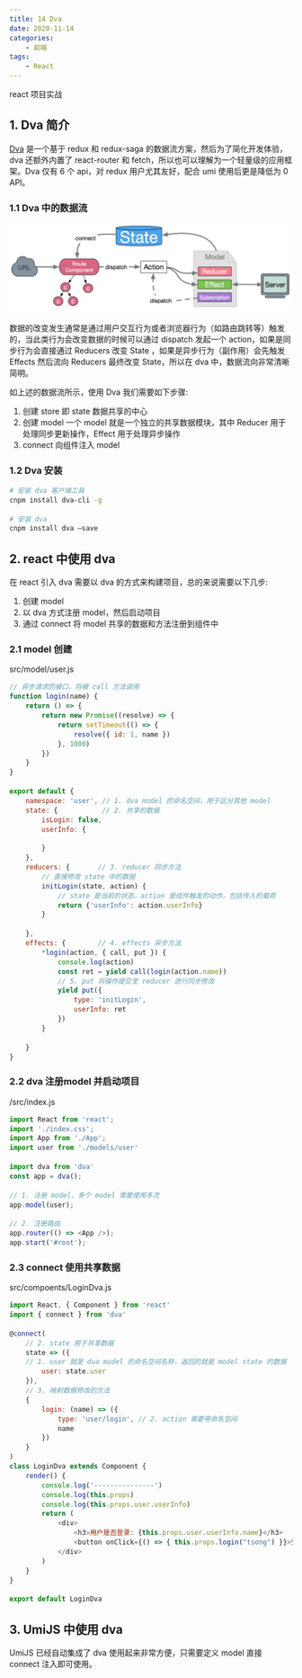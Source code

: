 ```yaml
---
title: 14 Dva 
date: 2020-11-14
categories:
    - 前端
tags:
	- React
---
```

react 项目实战
<!-- more -->

## 1. Dva 简介
[Dva](https://dvajs.com/guide/concepts.html#%E6%95%B0%E6%8D%AE%E6%B5%81%E5%90%91) 是一个基于 redux 和 redux-saga 的数据流方案，然后为了简化开发体验，dva 还额外内置了 react-router 和 fetch，所以也可以理解为一个轻量级的应用框架。Dva 仅有 6 个 api，对 redux 用户尤其友好，配合 umi 使用后更是降低为 0 API。

### 1.1 Dva 中的数据流

![Dva 中的数据流](/images/JavaScript/dva_flow.png)

数据的改变发生通常是通过用户交互行为或者浏览器行为（如路由跳转等）触发的，当此类行为会改变数据的时候可以通过 dispatch 发起一个 action，如果是同步行为会直接通过 Reducers 改变 State ，如果是异步行为（副作用）会先触发 Effects 然后流向 Reducers 最终改变 State，所以在 dva 中，数据流向非常清晰简明。

如上述的数据流所示，使用 Dva 我们需要如下步骤:
1. 创建 store 即 state 数据共享的中心
2. 创建 model 一个 model 就是一个独立的共享数据模块，其中 Reducer 用于处理同步更新操作，Effect 用于处理异步操作
3. connect 向组件注入 model 

### 1.2 Dva 安装

```bash
# 安装 dva 客户端工具
cnpm install dva-cli -g

# 安装 dva
cnpm install dva —save
```

## 2. react 中使用 dva
在 react 引入 dva 需要以 dva 的方式来构建项目，总的来说需要以下几步:
1. 创建 model 
2. 以 dva 方式注册 model，然后启动项目
3. 通过 connect 将 model 共享的数据和方法注册到组件中

### 2.1 model 创建

src/model/user.js

```js
// 异步请求的接口，将被 call 方法调用
function login(name) { 
    return () => {
        return new Promise((resolve) => {
            return setTimeout(() => {
                resolve({ id: 1, name })
            }, 1000)
        })
    }
}

export default {
    namespace: 'user', // 1. dva model 的命名空间，用于区分其他 model
    state: {           // 2. 共享的数据
        isLogin: false,
        userInfo: {

        }
    },
    reducers: {       // 3. reducer 同步方法
        // 直接修改 state 中的数据
        initLogin(state, action) { 
            // state 是当前的状态，action 是组件触发的动作，包括传入的载荷
            return {'userInfo': action.userInfo}
        }

    },
    effects: {        // 4. effects 异步方法
        *login(action, { call, put }) { 
            console.log(action)
            const ret = yield call(login(action.name))
            // 5. put 将操作提交至 reducer 进行同步修改
            yield put({
                type: 'initLogin',
                userInfo: ret
            })
        }

    }
}
```

### 2.2 dva 注册model 并启动项目
/src/index.js

```js
import React from 'react';
import './index.css';
import App from './App';
import user from './models/user'

import dva from 'dva'
const app = dva();

// 1. 注册 model，多个 model 需要使用多次 
app.model(user);

// 2. 注册路由
app.router(() => <App />);
app.start('#root');
```

### 2.3 connect 使用共享数据
src/compoents/LoginDva.js

```js
import React, { Component } from 'react'
import { connect } from 'dva'

@connect(
    // 2. state 用于共享数据
    state => ({
    // 1. user 就是 dva model 的命名空间名称，返回的就是 model state 的数据
        user: state.user
    }),
    // 3. 映射数据修改的方法
    {
        login: (name) => ({
            type: 'user/login', // 2. action 需要带命名空间
            name
        })
    }
)
class LoginDva extends Component {
    render() {
        console.log('---------------')
        console.log(this.props)
        console.log(this.props.user.userInfo)
        return (
            <div>
                <h3>用户是否登录: {this.props.user.userInfo.name}</h3>
                <button onClick={() => { this.props.login("tsong") }}>登录</button>
            </div>
        )
    }
}

export default LoginDva
```

## 3. UmiJS 中使用 dva
UmiJS 已经自动集成了 dva 使用起来非常方便，只需要定义 model 直接 connect 注入即可使用。
